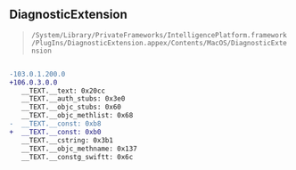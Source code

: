 ## DiagnosticExtension

> `/System/Library/PrivateFrameworks/IntelligencePlatform.framework/PlugIns/DiagnosticExtension.appex/Contents/MacOS/DiagnosticExtension`

```diff

-103.0.1.200.0
+106.0.3.0.0
   __TEXT.__text: 0x20cc
   __TEXT.__auth_stubs: 0x3e0
   __TEXT.__objc_stubs: 0x60
   __TEXT.__objc_methlist: 0x68
-  __TEXT.__const: 0xb8
+  __TEXT.__const: 0xb0
   __TEXT.__cstring: 0x3b1
   __TEXT.__objc_methname: 0x137
   __TEXT.__constg_swiftt: 0x6c

```
